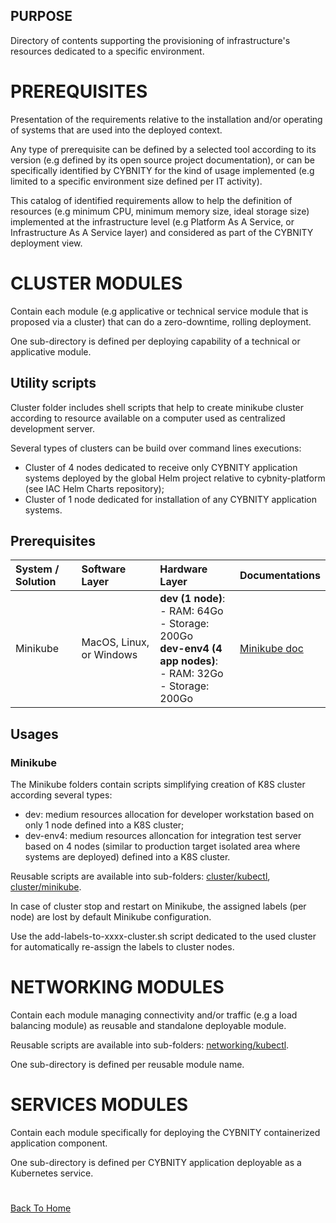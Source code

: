 ## PURPOSE
Directory of contents supporting the provisioning of infrastructure's resources dedicated to a specific environment.

# PREREQUISITES
Presentation of the requirements relative to the installation and/or operating of systems that are used into the deployed context.

Any type of prerequisite can be defined by a selected tool according to its version (e.g defined by its open source project documentation), or can be specifically identified by CYBNITY for the kind of usage implemented (e.g limited to a specific environment size defined per IT activity).

This catalog of identified requirements allow to help the definition of resources (e.g minimum CPU, minimum memory size, ideal storage size) implemented at the infrastructure level (e.g Platform As A Service, or Infrastructure As A Service layer) and considered as part of the CYBNITY deployment view.

# CLUSTER MODULES
Contain each module (e.g applicative or technical service module that is proposed via a cluster) that can do a zero-downtime, rolling deployment.

One sub-directory is defined per deploying capability of a technical or applicative module.

## Utility scripts
Cluster folder includes shell scripts that help to create minikube cluster according to resource available on a computer used as centralized development server.

Several types of clusters can be build over command lines executions:
- Cluster of 4 nodes dedicated to receive only CYBNITY application systems deployed by the global Helm project relative to cybnity-platform (see IAC Helm Charts repository);
- Cluster of 1 node dedicated for installation of any CYBNITY application systems.

## Prerequisites
|System / Solution|Software Layer|Hardware Layer|Documentations|
|:--|:--|:--|:--|
|Minikube|MacOS, Linux, or Windows|__dev (1 node)__:<br>- RAM: 64Go<br>- Storage: 200Go<br>__dev-env4 (4 app nodes)__:<br>- RAM: 32Go<br>- Storage: 200Go|[Minikube doc](https://minikube.sigs.k8s.io/docs/)|

## Usages
### Minikube
The Minikube folders contain scripts simplifying creation of K8S cluster according several types:
- dev: medium resources allocation for developer workstation based on only 1 node defined into a K8S cluster;
- dev-env4: medium resources alloncation for integration test server based on 4 nodes (similar to production target isolated area where systems are deployed) defined into a K8S cluster.

Reusable scripts are available into sub-folders: [cluster/kubectl](cluster/kubectl), [cluster/minikube](cluster/minikube).

In case of cluster stop and restart on Minikube, the assigned labels (per node) are lost by default Minikube configuration.

Use the add-labels-to-xxxx-cluster.sh script dedicated to the used cluster for automatically re-assign the labels to cluster nodes.

# NETWORKING MODULES
Contain each module managing connectivity and/or traffic (e.g a load balancing module) as reusable and standalone deployable module.

Reusable scripts are available into sub-folders: [networking/kubectl](networking/kubectl).

One sub-directory is defined per reusable module name.

# SERVICES MODULES
Contain each module specifically for deploying the CYBNITY containerized application component.

One sub-directory is defined per CYBNITY application deployable as a Kubernetes service.

#
[Back To Home](../README.md)
